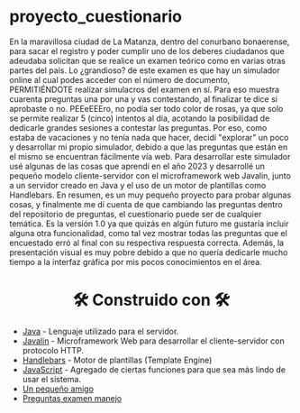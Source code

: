 <h1>proyecto_cuestionario</h1>

En la maravillosa ciudad de La Matanza, dentro del conurbano bonaerense, para sacar el registro y poder cumplir uno de los deberes ciudadanos que adeudaba solicitan que se realice un examen teórico como en varias otras partes del país. Lo ¿grandioso? de este examen es que hay un simulador online al cual podes acceder con el número de documento, PERMITIÉNDOTE realizar simulacros del examen en sí. Para eso muestra cuarenta preguntas una por una y vas contestando, al finalizar te dice si aprobaste o no.
PEEeEEEro, no podía ser todo color de rosas, ya que solo se permite realizar 5 (cinco) intentos al día, acotando la posibilidad de dedicarle grandes sesiones a contestar las preguntas. Por eso, como estaba de vacaciones y no tenía nada que hacer, decidí "explorar" un poco y desarrollar mi propio simulador, debido a que las preguntas que están en el mismo se encuentran fácilmente vía web.
Para desarrollar este simulador usé algunas de las cosas que aprendí en el año 2023 y desarrollé un pequeño modelo cliente-servidor con el microframework web Javalin, junto a un servidor creado en Java y el uso de un motor de plantillas como Handlebars.
En resumen, es un muy pequeño proyecto para probar algunas cosas, y finalmente me dí cuenta de que cambiando las preguntas dentro del repositorio de preguntas, el cuestionario puede ser de cualquier temática.
Es la versión 1.0 ya que quizás en algún futuro me gustaría incluir alguna otra funcionalidad, como tal vez mostrar todas las preguntas que el encuestado erró al final con su respectiva respuesta correcta. Además, la presentación visual es muy pobre debido a que no quería dedicarle mucho tiempo a la interfaz gráfica por mis pocos conocimientos en el área.

## <h1 align="center"> 🛠️ Construido con 🛠️ </h1>

* [Java](https://www.java.com/es/) - Lenguaje utilizado para el servidor.
* [Javalin](https://javalin.io) - Microframework Web para desarrollar el cliente-servidor con protocolo HTTP.
* [Handlebars](https://handlebarsjs.com) - Motor de plantillas (Template Engine)
* [JavaScript](https://es.wikipedia.org/wiki/JavaScript) - Agregado de ciertas funciones para que sea más lindo de usar el sistema.
* [Un pequeño amigo](https://chat.openai.com)
* [Preguntas examen manejo](https://docplayer.es/69994-Preguntas-categoria-b.html) 

